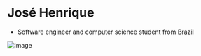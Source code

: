 # José Henrique
- Software engineer and computer science student from Brazil

![image](https://skillicons.dev/icons?i=ts,bun,nodejs,express,react,next,mongo,linux)
